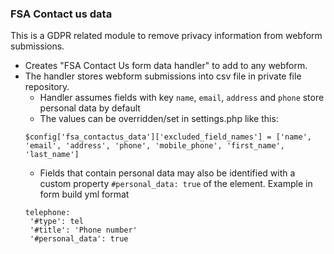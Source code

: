 ### FSA Contact us data

This is a GDPR related module to remove privacy information from webform submissions.

* Creates "FSA Contact Us form data handler" to add to any webform.
* The handler stores webform submissions into csv file in private file repository.
  * Handler assumes fields with key `name`, `email`, `address` and  `phone` store personal data by default 
  * The values can be overridden/set in settings.php like this:  
  ```
  $config['fsa_contactus_data']['excluded_field_names'] = ['name', 'email', 'address', 'phone', 'mobile_phone', 'first_name', 'last_name']
  ```
  * Fields that contain personal data may also be identified with a custom property `#personal_data: true` of the element. Example in form build yml format
  ```  
  telephone:
   '#type': tel
   '#title': 'Phone number'
   '#personal_data': true
   ```
